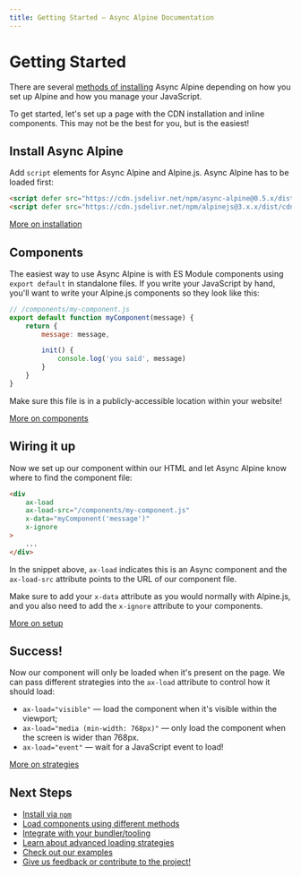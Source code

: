 ```yaml
---
title: Getting Started — Async Alpine Documentation
---
```


# Getting Started

There are several [methods of installing](/docs/install) Async Alpine depending on how you set up Alpine and how you manage your JavaScript.

To get started, let's set up a page with the CDN installation and inline components. This may not be the best for you, but is the easiest!

## Install Async Alpine

Add `script` elements for Async Alpine and Alpine.js. Async Alpine has to be loaded first:

```html
<script defer src="https://cdn.jsdelivr.net/npm/async-alpine@0.5.x/dist/async-alpine.script.js"></script>
<script defer src="https://cdn.jsdelivr.net/npm/alpinejs@3.x.x/dist/cdn.min.js"></script>
```

[More on installation](/docs/install)

## Components

The easiest way to use Async Alpine is with ES Module components using `export default` in standalone files. If you write your JavaScript by hand, you'll want to write your Alpine.js components so they look like this:

```js
// /components/my-component.js
export default function myComponent(message) {
	return {
		message: message,

		init() {
			console.log('you said', message)
		}
	}
}
```

Make sure this file is in a publicly-accessible location within your website!

[More on components](/docs/usage)

## Wiring it up

Now we set up our component within our HTML and let Async Alpine know where to find the component file:

```html
<div
	ax-load
	ax-load-src="/components/my-component.js"
	x-data="myComponent('message')"
	x-ignore
>
	...
</div>
```

In the snippet above, `ax-load` indicates this is an Async component and the `ax-load-src` attribute points to the URL of our component file.

Make sure to add your `x-data` attribute as you would normally with Alpine.js, and you also need to add the `x-ignore` attribute to your components.

[More on setup](/docs/usage)

## Success!

Now our component will only be loaded when it's present on the page. We can pass different strategies into the `ax-load` attribute to control how it should load:

- `ax-load="visible"` &mdash; load the component when it's visible within the viewport;
- `ax-load="media (min-width: 768px)"` &mdash; only load the component when the screen is wider than 768px.
- `ax-load="event"` &mdash; wait for a JavaScript event to load!

[More on strategies](/docs/strategies)

## Next Steps

- [Install via `npm`](/docs/install#npm)
- [Load components using different methods](/docs/usage)
- [Integrate with your bundler/tooling](/examples#setup)
- [Learn about advanced loading strategies](/docs/strategies)
- [Check out our examples](/examples)
- [Give us feedback or contribute to the project!](/docs/contributing)
